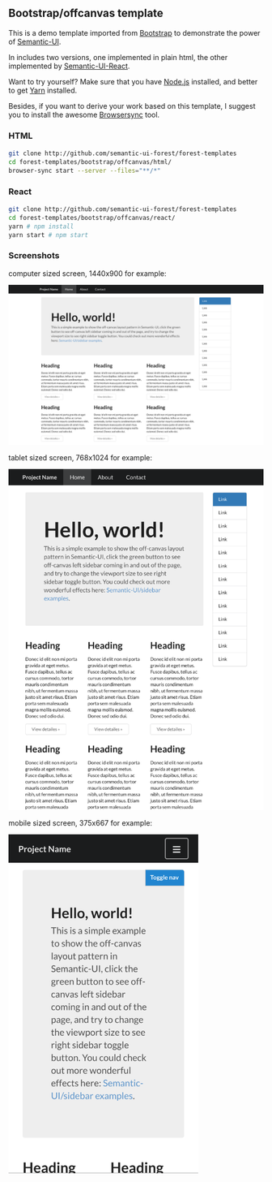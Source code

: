 ## Bootstrap/offcanvas template

This is a demo template imported from
[Bootstrap](https://getbootstrap.com/docs/3.3/examples/offcanvas/) to demonstrate
the power of [Semantic-UI](https://semantic-ui.com).

In includes two versions, one implemented in plain html, the other implemented
by [Semantic-UI-React](https://react.semantic-ui.com/).

Want to try yourself? Make sure that you have
[Node.js](https://nodejs.org/en/download/package-manager/) installed,
and better to get [Yarn](https://yarnpkg.com/) installed.

Besides, if you want to derive your work based on this template, I suggest you
to install the awesome [Browsersync](https://browsersync.io/) tool.

### HTML

```sh
git clone http://github.com/semantic-ui-forest/forest-templates
cd forest-templates/bootstrap/offcanvas/html/
browser-sync start --server --files="**/*"
```

### React

```sh
git clone http://github.com/semantic-ui-forest/forest-templates
cd forest-templates/bootstrap/offcanvas/react/
yarn # npm install
yarn start # npm start
```

### Screenshots

computer sized screen, 1440x900 for example:

<img src="./screenshots/offcanvas-1440x900.png" width="1440">

tablet sized screen, 768x1024 for example:

<img src="./screenshots/offcanvas-768x1024.png" width="768">

mobile sized screen, 375x667 for example:

<img src="./screenshots/offcanvas-375x667.png" width="375">
